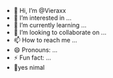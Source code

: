 - 👋 Hi, I’m @Vieraxx
- 👀 I’m interested in ...
- 🌱 I’m currently learning ...
- 💞️ I’m looking to collaborate on ...
- 📫 How to reach me ...
- 😄 Pronouns: ...
- ⚡ Fun fact: ...
- 🐥yes nimal

<!---
Vieraxx/Vieraxx is a ✨ special ✨ repository because its `README.md` (this file) appears on your GitHub profile.
You can click the Preview link to take a look at your changes.
--->
